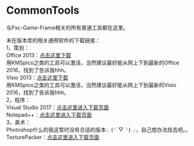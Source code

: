 ﻿# CommonTools
与Pxc-Game-Frame相关的所有普通工具都在这里。

未在版本库的相关通用软件的下载链接：<br>
1，策划：<br>
	Office 2013：[点击这里下载](http://pan.baidu.com/s/1hs6vwxQ)<br>
	用KMSpico之类的工具可以激活，当然建议最好能从网上下到最新的Office 2016，找到了告诉我hhh。<br>
	Visio 2013：[点击这里下载](http://pan.baidu.com/s/1qYo4gaw)<br>
	用KMSpico之类的工具可以激活，当然建议最好能从网上下到最新的Visio 2016，找到了告诉我hhh。<br>
2，程序：<br>
	Visual Studio 2017：[点击这里进入下载页面](https://www.visualstudio.com/zh-hans/downloads/)<br>
	Notepad++：[点击这里进入下载页面](https://notepad-plus-plus.org/)<br>
3，美术：<br>
	Photoshop什么的我这暂时没有合适的版本╮(╯▽╰)╭，自己想办法找去吧。。<br>
	TexturePacker：[点击这里进入下载页面](https://www.codeandweb.com/texturepacker)
